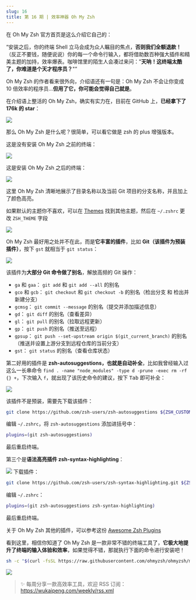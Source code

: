 ```yaml
---
slug: 16
title: 第 16 期 | 效率神器 Oh My Zsh
---
```


在 Oh My Zsh 官方首页是这么介绍它自己的：

“安装之后，你的终端 Shell 立马会成为众人瞩目的焦点，**否则我们全额退款！**（反正不要钱，随便说说）你的每一个命令行输入，都将借助数百种强大插件和精美主题的加持，效率爆表。咖啡馆里的陌生人会凑过来问："**天呐！这终端太酷了，你难道是个天才程序员？**"”

Oh My Zsh 的作者看来很外向，介绍语还有一句是：Oh My Zsh 不会让你变成 10 倍效率的程序员...**但用了它，你可能会觉得自己就是**。

在介绍语上整活的 Oh My Zsh，确实有实力在，目前在 GitHub 上，**已经拿下了 176k 的 star**：

![](https://img.wukaipeng.com//2025/02/06-235914-FkMdkk-3ba769b4a6af4837a30d18d62be05c22.png)

那么 Oh My Zsh 是什么呢？很简单，可以看它做是 zsh 的 plus 增强版本。

这是没有安装 Oh My Zsh 之前的终端：

![](https://img.wukaipeng.com//2025/02/06-235914-AP5XGL-5cc3e916afab47c9b234eea04236049b.png)

这是安装 Oh My Zsh 之后的终端：

![](https://img.wukaipeng.com//2025/02/06-235914-NApbvB-0821c12636544b628c9252f46a6054e7.png)

这里 Oh My Zsh 清晰地展示了目录名称以及当前 Git 项目的分支名称，并且加上了颜色高亮。

如果默认的主题你不喜欢，可以在 [Themes](https://github.com/ohmyzsh/ohmyzsh/wiki/Themes) 找到其他主题，然后在 `~/.zshrc` 更改 `ZSH_THEME` 字段

![](https://img.wukaipeng.com//2025/02/06-235914-TCTaeo-163fc9d6d58441168f9333bd3f511606.png)


Oh My Zsh 最好用之处并不在此，而是**它丰富的插件**，比如 **Git（该插件为预装插件）**，按下 `gst` 就相当于 `git status`：

![](https://img.wukaipeng.com//2025/02/06-235914-aSOdu0-486fdeaa6f714dc5910260ec246ab95d.png)

该插件为**大部分 Git 命令做了别名**，解放高频的 Git 操作：

*   `ga` 和 `gaa`： `git add` 和 `git add --all` 的别名
*   `gco` 和 `gcb`： `git checkout` 和 `git checkout -b` 的别名（检出分支 和 检出并新建分支）
*   `gcmsg`： `git commit --message` 的别名（提交并添加描述信息）
*   `gd`： `git diff` 的别名（查看差异）
*   `gl`： `git pull` 的别名（拉取远程更新）
*   `gp`： `git push` 的别名（推送至远程）
*   `gpsup`： `git push --set-upstream origin $(git_current_branch)` 的别名（推送并设置上游分支到远程仓库的当前分支）
*   `gst`： `git status` 的别名（查看仓库状态）

第二好用的插件是 **zsh-autosuggestions，也就是自动补全**，比如我曾经输入过这么一长串命令 `find . -name "node_modules" -type d -prune -exec rm -rf {} +`，下次输入 `f`，就出现了该历史命令的建议，按下 <kbd>Tab</kbd> 即可补全：

![](https://img.wukaipeng.com//2025/02/06-235914-HGhCLO-b5a0bdfe48434822a90c4b838b22553e.png)

该插件不是预装，需要先下载该插件：

```bash
git clone https://github.com/zsh-users/zsh-autosuggestions ${ZSH_CUSTOM:-~/.oh-my-zsh/custom}/plugins/zsh-autosuggestions
```

编辑 `~/.zshrc`，将 `zsh-autosuggestions` 添加进括号中：

```bash
plugins=(git zsh-autosuggestions)
```

最后重启终端。



第三个是**语法高亮插件 zsh-syntax-highlighting**：

![](https://img.wukaipeng.com//2025/02/06-235914-bvPBSK-d34dbd81807b45df959557f57e6d3ada.png)
下载插件：

```bash
git clone https://github.com/zsh-users/zsh-syntax-highlighting.git ${ZSH_CUSTOM:-~/.oh-my-zsh/custom}/plugins/zsh-syntax-highlighting
```

编辑 `~/.zshrc`：

```bash
plugins=(git zsh-autosuggestions zsh-syntax-highlighting)
```

最后重启终端。

关于 Oh My Zsh 其他的插件，可以参考这份 [Awesome Zsh Plugins](https://github.com/unixorn/awesome-zsh-plugins)

看到这里，相信你知道了 Oh My Zsh 是一款非常不错的终端工具了，**它极大地提升了终端的输入体验和效率**，如果觉得不错，那就执行下面的命令进行安装吧！

```bash
sh -c "$(curl -fsSL https://raw.githubusercontent.com/ohmyzsh/ohmyzsh/master/tools/install.sh)"
```

![](https://img.wukaipeng.com//2025/02/06-235914-JLDUtv-5808c78482dd42baa88b2185e62d16cb.png)

> ✨ 每周分享一款高效率工具，欢迎 RSS 订阅：https://wukaipeng.com/weekly/rss.xml